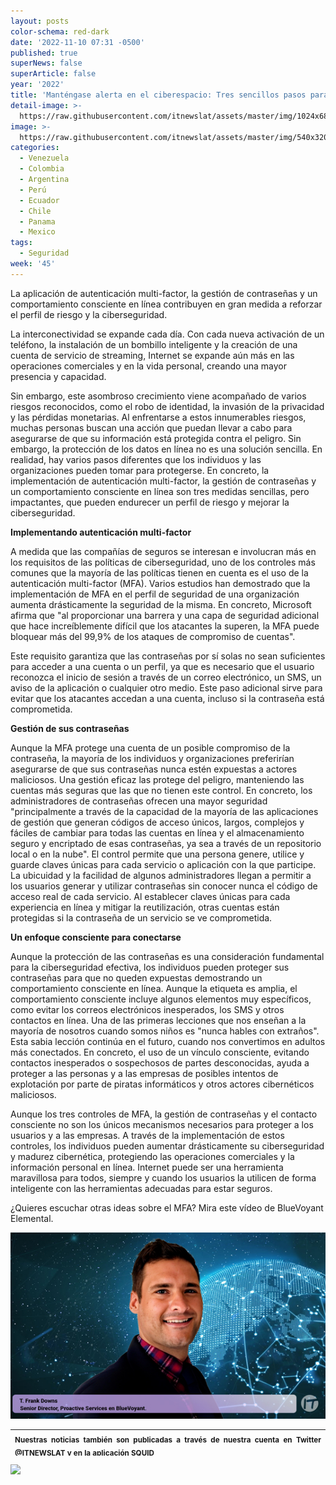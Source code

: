```yaml
---
layout: posts
color-schema: red-dark
date: '2022-11-10 07:31 -0500'
published: true
superNews: false
superArticle: false
year: '2022'
title: 'Manténgase alerta en el ciberespacio: Tres sencillos pasos para protegerse'
detail-image: >-
  https://raw.githubusercontent.com/itnewslat/assets/master/img/1024x680/T.-Frank-Downs-g.jpg
image: >-
  https://raw.githubusercontent.com/itnewslat/assets/master/img/540x320/T.-Frank-Downs-p.jpg
categories:
  - Venezuela
  - Colombia
  - Argentina
  - Perú
  - Ecuador
  - Chile
  - Panama
  - Mexico
tags:
  - Seguridad
week: '45'
---
```

La aplicación de autenticación multi-factor, la gestión de contraseñas y un comportamiento consciente en línea contribuyen en gran medida a reforzar el perfil de riesgo y la ciberseguridad.

La interconectividad se expande cada día. Con cada nueva activación de un teléfono, la instalación de un bombillo inteligente y la creación de una cuenta de servicio de streaming, Internet se expande aún más en las operaciones comerciales y en la vida personal, creando una mayor presencia y capacidad.  

Sin embargo, este asombroso crecimiento viene acompañado de varios riesgos reconocidos, como el robo de identidad, la invasión de la privacidad y las pérdidas monetarias. Al enfrentarse a estos innumerables riesgos, muchas personas buscan una acción que puedan llevar a cabo para asegurarse de que su información está protegida contra el peligro. Sin embargo, la protección de los datos en línea no es una solución sencilla. En realidad, hay varios pasos diferentes que los individuos y las organizaciones pueden tomar para protegerse. En concreto, la implementación de autenticación multi-factor, la gestión de contraseñas y un comportamiento consciente en línea son tres medidas sencillas, pero impactantes, que pueden endurecer un perfil de riesgo y mejorar la ciberseguridad.  

**Implementando autenticación multi-factor**

A medida que las compañías de seguros se interesan e involucran más en los requisitos de las políticas de ciberseguridad, uno de los controles más comunes que la mayoría de las políticas tienen en cuenta es el uso de la autenticación multi-factor (MFA). Varios estudios han demostrado que la implementación de MFA en el perfil de seguridad de una organización aumenta drásticamente la seguridad de la misma.  En concreto, Microsoft afirma que "al proporcionar una barrera y una capa de seguridad adicional que hace increíblemente difícil que los atacantes la superen, la MFA puede bloquear más del 99,9% de los ataques de compromiso de cuentas".  

Este requisito garantiza que las contraseñas por sí solas no sean suficientes para acceder a una cuenta o un perfil, ya que es necesario que el usuario reconozca el inicio de sesión a través de un correo electrónico, un SMS, un aviso de la aplicación o cualquier otro medio. Este paso adicional sirve para evitar que los atacantes accedan a una cuenta, incluso si la contraseña está comprometida.

**Gestión de sus contraseñas**

Aunque la MFA protege una cuenta de un posible compromiso de la contraseña, la mayoría de los individuos y organizaciones preferirían asegurarse de que sus contraseñas nunca estén expuestas a actores maliciosos. Una gestión eficaz las protege del peligro, manteniendo las cuentas más seguras que las que no tienen este control. En concreto, los administradores de contraseñas ofrecen una mayor seguridad "principalmente a través de la capacidad de la mayoría de las aplicaciones de gestión que generan códigos de acceso únicos, largos, complejos y fáciles de cambiar para todas las cuentas en línea y el almacenamiento seguro y encriptado de esas contraseñas, ya sea a través de un repositorio local o en la nube". El control permite que una persona genere, utilice y guarde claves únicas para cada servicio o aplicación con la que participe. La ubicuidad y la facilidad de algunos administradores llegan a permitir a los usuarios generar y utilizar contraseñas sin conocer nunca el código de acceso real de cada servicio. Al establecer claves únicas para cada experiencia en línea y mitigar la reutilización, otras cuentas están protegidas si la contraseña de un servicio se ve comprometida.

**Un enfoque consciente para conectarse**

Aunque la protección de las contraseñas es una consideración fundamental para la ciberseguridad efectiva, los individuos pueden proteger sus contraseñas para que no queden expuestas demostrando un comportamiento consciente en línea. Aunque la etiqueta es amplia, el comportamiento consciente incluye algunos elementos muy específicos, como evitar los correos electrónicos inesperados, los SMS y otros contactos en línea. Una de las primeras lecciones que nos enseñan a la mayoría de nosotros cuando somos niños es "nunca hables con extraños". Esta sabia lección continúa en el futuro, cuando nos convertimos en adultos más conectados. En concreto, el uso de un vínculo consciente, evitando contactos inesperados o sospechosos de partes desconocidas, ayuda a proteger a las personas y a las empresas de posibles intentos de explotación por parte de piratas informáticos y otros actores cibernéticos maliciosos.

Aunque los tres controles de MFA, la gestión de contraseñas y el contacto consciente no son los únicos mecanismos necesarios para proteger a los usuarios y a las empresas. A través de la implementación de estos controles, los individuos pueden aumentar drásticamente su ciberseguridad y madurez cibernética, protegiendo las operaciones comerciales y la información personal en línea. Internet puede ser una herramienta maravillosa para todos, siempre y cuando los usuarios la utilicen de forma inteligente con las herramientas adecuadas para estar seguros.

¿Quieres escuchar otras ideas sobre el MFA? Mira este vídeo de BlueVoyant Elemental.

![](https://raw.githubusercontent.com/itnewslat/assets/master/img/540x320/T.-Frank-Downs-p.jpg)

<table style="height: 42px;" width="569">
<tbody>
<tr>
<td style="text-align: justify;"><sub><strong>Nuestras noticias también son publicadas a través de nuestra cuenta en Twitter <a href="https://twitter.com/itnewslat?lang=es">@ITNEWSLAT</a> y en la aplicación <a href="https://squidapp.co/en/">SQUID</a></strong></sub></td>
</tr>
</tbody>
</table>

<img src="https://tracker.metricool.com/c3po.jpg?hash=56f88a41e39ab42c063cc51676587a04"/>
